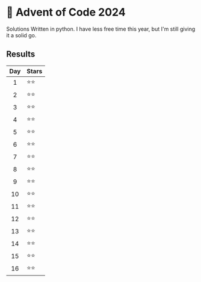 # 🎄 Advent of Code 2024

Solutions Written in python. I have less free time this year, but I'm still giving it a solid go. 

## Results

| Day | Stars |
| :-: | :--- |
| 1   | ⭐⭐ |
| 2   | ⭐⭐ |
| 3   | ⭐⭐ |
| 4   | ⭐⭐ |
| 5   | ⭐⭐ |
| 6   | ⭐⭐ |
| 7   | ⭐⭐ |
| 8   | ⭐⭐ |
| 9   | ⭐⭐ |
| 10   | ⭐⭐ |
| 11   | ⭐⭐ |
| 12   | ⭐⭐ |
| 13   | ⭐⭐ |
| 14   | ⭐⭐ |
| 15   | ⭐⭐ |
| 16   | ⭐⭐ |